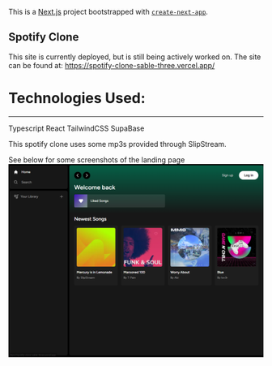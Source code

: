 This is a [Next.js](https://nextjs.org/) project bootstrapped with [`create-next-app`](https://github.com/vercel/next.js/tree/canary/packages/create-next-app).

## Spotify Clone

This site is currently deployed, but is still being actively worked on. The site can be found at:
https://spotify-clone-sable-three.vercel.app/

# Technologies Used:
---
Typescript
React
TailwindCSS
SupaBase

This spotify clone uses some mp3s provided through SlipStream.

See below for some screenshots of the landing page
![Landing page](/Screenshots/Landing.png)

